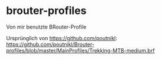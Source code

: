 # brouter-profiles
Von mir benutzte BRouter-Profile

Ursprünglich von https://github.com/poutnikl: https://github.com/poutnikl/Brouter-profiles/blob/master/MainProfiles/Trekking-MTB-medium.brf
